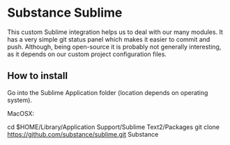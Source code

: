 Substance Sublime
=================


This custom Sublime integration helps us to deal with our many modules.
It has a very simple git status panel which makes it easier to commit and push.
Although, being open-source it is probably not generally interesting, as it depends on our custom project
configuration files.

How to install
--------------

Go into the Sublime Application folder (location depends on operating system).

MacOSX:

  cd $HOME/Library/Application Support/Sublime Text2/Packages
  git clone https://github.com/substance/sublime.git Substance


